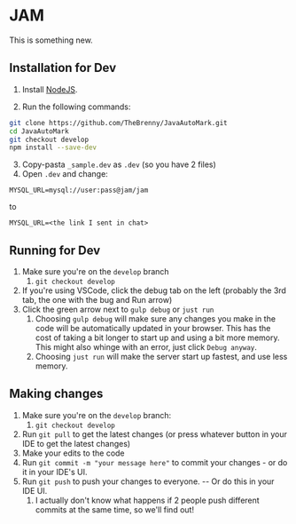 # JAM

This is something new.

## Installation for Dev

1. Install [NodeJS](https://nodejs.dev).

2. Run the following commands:
```bash
git clone https://github.com/TheBrenny/JavaAutoMark.git
cd JavaAutoMark
git checkout develop
npm install --save-dev
```

3. Copy-pasta `_sample.dev` as `.dev` (so you have 2 files)
4. Open `.dev` and change:
```
MYSQL_URL=mysql://user:pass@jam/jam
```
to
```
MYSQL_URL=<the link I sent in chat>
```

## Running for Dev

1. Make sure you're on the `develop` branch
   1. `git checkout develop`
2. If you're using VSCode, click the debug tab on the left (probably the 3rd tab, the one with the bug and Run arrow)
3. Click the green arrow next to `gulp debug` or `just run`
   1. Choosing `gulp debug` will make sure any changes you make in the code will be automatically updated in your browser. This has the cost of taking a bit longer to start up and using a bit more memory. This might also whinge with an error, just click `Debug anyway`.
   2. Choosing `just run` will make the server start up fastest, and use less memory.

## Making changes

1. Make sure you're on the `develop` branch:
   1. `git checkout develop`
2. Run `git pull` to get the latest changes (or press whatever button in your IDE to get the latest changes)
3. Make your edits to the code
4. Run `git commit -m "your message here"` to commit your changes - or do it in your IDE's UI.
5. Run `git push` to push your changes to everyone. -- Or do this in your IDE UI.
   1. I actually don't know what happens if 2 people push different commits at the same time, so we'll find out!